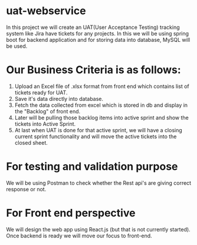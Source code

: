 ﻿# uat-webservice
In this project we will create an UAT(User Acceptance Testing) tracking system like Jira have tickets for any projects. In this we will be using spring boot for backend application and for storing data into database, MySQL will be used.

# Our Business Criteria is as follows:

1. Upload an Excel file of .xlsx format from front end which contains list of tickets ready for UAT.
2. Save it's data directly into database.
3. Fetch the data collected from excel which is stored in db and display in the "Backlog" of front end.
4. Later will be pulling those backlog items into active sprint and show the tickets into Active Sprint.
5. At last when UAT is done for that active sprint, we will have a closing current sprint functionality and will move the active tickets into the closed sheet.  


# For testing and validation purpose
We will be using Postman to check whether the Rest api's are giving correct response or not.

# For Front end perspective
We will design the web app using React.js (but that is not currently started). Once backend is ready we will move our focus to front-end.
